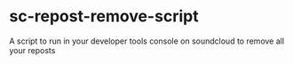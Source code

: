 # sc-repost-remove-script
A script to run in your developer tools console on soundcloud to remove all your reposts
